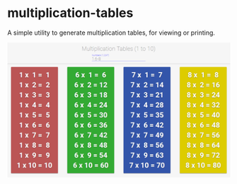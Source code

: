 # multiplication-tables
A simple utility to generate multiplication tables, for viewing or printing.

![Multiplication Tables](./mult-tables.png)
